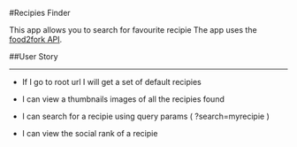 #Recipies Finder

This app allows you to search for favourite recipie
The app uses the [food2fork API](http://food2fork.com/about/api).

##User Story

---

* If I go to root url I will get a set of default recipies

* I can view a thumbnails images of all the recipies found

* I can search for a recipie using query params ( ?search=myrecipie )

* I can view the social rank of a recipie
